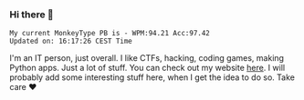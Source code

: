 ### Hi there 👋
<!-- PB START -->
```
My current MonkeyType PB is - WPM:94.21 Acc:97.42
Updated on: 16:17:26 CEST Time
```
<!-- PB END -->
I'm an IT person, just overall. I like CTFs, hacking, coding games, making Python apps. Just a lot of stuff.
You can check out my website [here](https://skill3472.github.io/).
I will probably add some interesting stuff here, when I get the idea to do so. Take care ❤️
